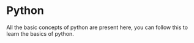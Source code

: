 # Python
All the basic concepts of python are present here, you can follow this to learn the basics of python.
